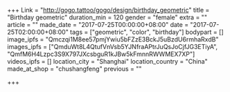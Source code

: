 +++
Link = "http://gogo.tattoo/gogo/design/birthday_geometric"
title = "Birthday geometric"
duration_min = 120
gender = "female"
extra = ""
article = ""
made_date = "2017-07-25T00:00:00+08:00"
date = "2017-07-25T02:00:00+08:00"
tags = ["geometric", "color", "birthday"]
bodypart = []
image_ipfs = "Qmczqi1M8ee57pmjYwiu5bFZzE3BckJ5uBzdU6rmhaRxdB"
images_ipfs = ["QmduWt8L4QtufVnVsb5YJNfraAPtrJuQsJoCjfJG3ETiyA", "QmfM6H4Lzpc3S9X797JXcsbguR1kJBw5kFmnnRWWMEX7XP"]
videos_ipfs = []
location_city = "Shanghai"
location_country = "China"
made_at_shop = "chushangfeng"
previous = ""

+++
